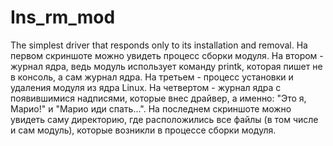 # Ins_rm_mod
The simplest driver that responds only to its installation and removal.
На первом скриншоте можно увидеть процесс сборки модуля.
На втором - журнал ядра, ведь модуль использует команду printk, которая пишет не в консоль, а сам журнал ядра.
На третьем - процесс установки и удаления модуля из ядра Linux.
На четвертом - журнал ядра с появившимися надписями, которые внес драйвер, а именно: "Это я, Марио!" и "Марио иди спать...".
На последнем скриншоте можно увидеть саму директорию, где расположились все файлы (в том числе и сам модуль), которые возникли в процессе сборки модуля.

